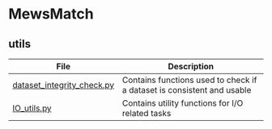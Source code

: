 # MewsMatch

## utils


| File                                                       | Description                                                            |
|------------------------------------------------------------|------------------------------------------------------------------------|
| [dataset_integrity_check.py](./dataset_integrity_check.py) | Contains functions used to check if a dataset is consistent and usable |
| [IO_utils.py](./IO_utils.py)                | Contains utility functions for I/O related tasks                       |